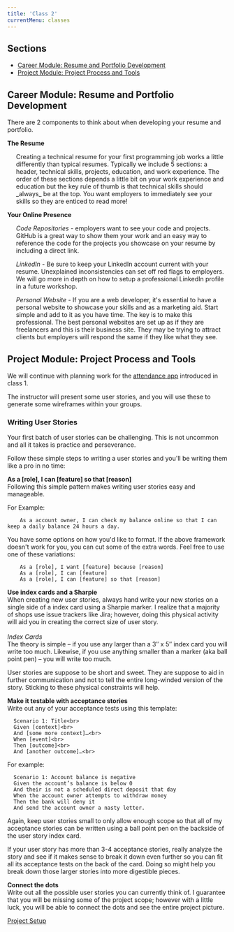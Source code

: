```yaml
---
title: 'Class 2'
currentMenu: classes
---
```

<style type="text/css">
<!--
.tab { margin-left: 20px; }
-->
</style>
## Sections

- [Career Module: Resume and Portfolio Development](#career-module-resume-and-portfolio-development)
- [Project Module: Project Process and Tools](#project-module-project-process)

## Career Module: Resume and Portfolio Development

There are 2 components to think about when developing your resume and portfolio.

**The Resume**<br>
  <p class ="tab">Creating a technical resume for your first programming job works a little differently than typical resumes. Typically we include 5 sections: a header, technical skills, projects, education, and work experience. The order of these sections depends a little bit on your work experience and education but the key rule of thumb is that technical skills should _always_ be at the top. You want employers to immediately see your skills so they are enticed to read more!</p>


**Your Online Presence**<br>
    <p class = "tab">*Code Repositories* - employers want to see your code and projects. GitHub is a great way to show them your work and an easy way to reference the code for the projects you showcase on your resume by including a direct link.</p>
    <p class = "tab">*LinkedIn* - Be sure to keep your LinkedIn account current with your resume. Unexplained inconsistencies can set off red flags to employers. We will go more in depth on how to setup a professional LinkedIn profile in a future workshop.</p>
    <p class = "tab">*Personal Website* - If you are a web developer, it's essential to have a personal website to showcase your skills and as a marketing aid. Start simple and add to it as you have time. The key is to make this professional. The best personal websites are set up as if they are freelancers and this is their business site. They may be trying to attract clients but employers will respond the same if they like what they see.</p>



## Project Module: Project Process and Tools

We will continue with planning work for the [attendance app](../1/) introduced in class 1.

The instructor will present some user stories, and you will use these to generate some wireframes within your groups.

### Writing User Stories

Your first batch of user stories can be challenging. This is not uncommon and all it takes is practice and perseverance.

Follow these simple steps to writing a user stories and you'll be writing them like a pro in no time:

**As a [role], I can [feature] so that [reason]**<br>
  Following this simple pattern makes writing user stories easy and manageable.

  For Example:<br>

        As a account owner, I can check my balance online so that I can keep a daily balance 24 hours a day.

  You have some options on how you'd like to format. If the above framework doesn't work for you, you can cut some of the extra words. Feel free to use one of these variations:

        As a [role], I want [feature] because [reason]
        As a [role], I can [feature]
        As a [role], I can [feature] so that [reason]

**Use index cards and a Sharpie**<br>
  When creating new user stories, always hand write your new stories on a single side of a index card using a Sharpie marker. I realize that a majority of shops use issue trackers like Jira; however, doing this physical activity will aid you in creating the correct size of user story.<br><br>
  _Index Cards_<br>
  The theory is simple – if you use any larger than a 3″ x 5″ index card you will write too much. Likewise, if you use anything smaller than a marker (aka ball point pen) – you will write too much.

  User stories are suppose to be short and sweet. They are suppose to aid in further communication and not to tell the entire long-winded version of the story. Sticking to these physical constraints will help.

**Make it testable with acceptance stories**<br>
Write out any of your acceptance tests using this template:

      Scenario 1: Title<br>
      Given [context]<br>
      And [some more context]…<br>
      When [event]<br>
      Then [outcome]<br>
      And [another outcome]…<br>

For example:

      Scenario 1: Account balance is negative
      Given the account’s balance is below 0
      And their is not a scheduled direct deposit that day
      When the account owner attempts to withdraw money
      Then the bank will deny it
      And send the account owner a nasty letter.

Again, keep user stories small to only allow enough scope so that all of my acceptance stories can be written using a ball point pen on the backside of the user story index card.

If your user story has more than 3-4 acceptance stories, really analyze the story and see if it makes sense to break it down even further so you can fit all its acceptance tests on the back of the card. Doing so might help you break down those larger stories into more digestible pieces.

**Connect the dots**<br>
Write out all the possible user stories you can currently think of. I guarantee that you will be missing some of the project scope; however with a little luck, you will be able to connect the dots and see the entire project picture.

[Project Setup](../assignments/project-setup/)
